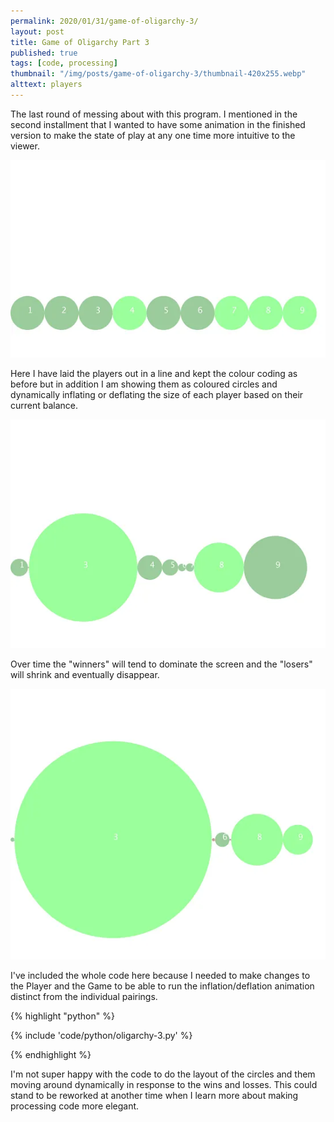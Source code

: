 ```yaml
---
permalink: 2020/01/31/game-of-oligarchy-3/
layout: post
title: Game of Oligarchy Part 3
published: true
tags: [code, processing]
thumbnail: "/img/posts/game-of-oligarchy-3/thumbnail-420x255.webp"
alttext: players
---
```


The last round of messing about with this program. I mentioned in the second installment that I wanted to have some animation in
the finished version to make the state of play at any one time more intuitive to the viewer.

![grid](/img/posts/game-of-oligarchy-3/grid-000001.webp)

Here I have laid the players out in a line and kept the colour coding as before but in addition I am showing them
as coloured circles and dynamically inflating or deflating the size of each player based on their current balance.

![grid](/img/posts/game-of-oligarchy-3/grid-000025.webp)

Over time the "winners" will tend to dominate the screen and the "losers" will shrink and eventually disappear.

![grid](/img/posts/game-of-oligarchy-3/grid-000060.webp)

I've included the whole code here because I needed to make changes to the Player and the Game to be able to run the inflation/deflation
animation distinct from the individual pairings.

{% highlight "python" %}

{% include 'code/python/oligarchy-3.py' %}

{% endhighlight %}

I'm not super happy with the code to do the layout of the circles and them moving around dynamically in response to the wins and losses.
This could stand to be reworked at another time when I learn more about making processing code more elegant.
